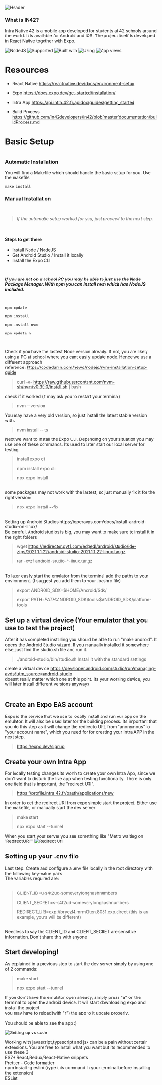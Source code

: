 
![Header](/documentation/images/Header.png)


### What is IN42?
Intra Native 42 is a mobile app developed for students at 42 schools around the world. It is available for Android and iOS.
The project itself is developed in React Native together with Expo.

![NodeJS](https://img.shields.io/badge/Supported-NodeJS-green?style=flat) ![Supported](https://img.shields.io/badge/Supported-TypeScript-blue?style=flat) ![Built with](https://img.shields.io/badge/Built%20with-React%20Native-lightblue?style=flat) ![Using](https://img.shields.io/badge/Using-Expo-white?style=flat)
![App views](/documentation/images/AppViewPresentation.png)
# Resources




- React Native https://reactnative.dev/docs/environment-setup <br>
- Expo https://docs.expo.dev/get-started/installation/ <br>
- Intra App https://api.intra.42.fr/apidoc/guides/getting_started <br>

- Build Process https://github.com/in42developers/in42/blob/master/documentation/buildProcess.md

#
#

# Basic Setup
#
### Automatic Installation
You will find a Makefile which should handle the basic setup for you. Use the makefile.

`make install` <br>

### Manual Installation

<br>

> _If the automatic setup worked for you, just proceed to the next step._

<br>

#### Steps to get there

- Install Node / NodeJS
- Get Android Studio / Install it locally
- Install the Expo CLI

<br>

_**If you are not on a school PC you may be able to just use the Node Package Manager. With npm you can install nvm which has NodeJS included.**_

<br>

`npm update`

`npm install`

`npm install nvm`

`npm update n`

<br>

Check if you have the lastest Node version already. If not, you are likely using a PC at school where you cant easily update node. Hence we use a different approach<br>
reference: https://codedamn.com/news/nodejs/nvm-installation-setup-guide

> curl -o- https://raw.githubusercontent.com/nvm-sh/nvm/v0.39.0/install.sh | bash

check if it worked (it may ask you to restart your terminal) <br>

> nvm --version

You may have a very old version, so just install the latest stable version with:<br>

> nvm install --lts

Next we want to install the Expo CLI. Depending on your situation you may use one of these commands. Its used to later start our local server for testing<br>

> install expo cli
> 
> npm install expo cli
> 
> npx expo install

<br>
some packages may not work with the lastest, so just manually fix it for the right version: <br>

> npx expo install --fix

<br>
Setting up Android Studios https://operavps.com/docs/install-android-studio-on-linux/ <br>
Be careful, Android studios is big, you may want to make sure to install it in the right folders <br>

> wget https://redirector.gvt1.com/edgedl/android/studio/ide-zips/2021.1.1.22/android-studio-2021.1.1.22-linux.tar.gz
> 
> tar -xvzf android-studio-*-linux.tar.gz

<br>
To later easily start the emulator from the terminal add the paths to your environment. (I suggest you add them to your .bashrc file) 

> export ANDROID_SDK=$HOME/Android/Sdk/
> 
> export PATH=${PATH}:$ANDROID_SDK/tools:$ANDROID_SDK/platform-tools


## Set up a virtual device (Your emulator that you use to test the project)

After it has completed installing you should be able to run "make android". It opens the Android Studio wizard. If you manually installed it somewhere else, just find the studio.sh file and run it.

> ./android-studio/bin/studio.sh
Install it with the standard settings<br>

create a virtual device https://developer.android.com/studio/run/managing-avds?utm_source=android-studio<br>
doesnt really matter which one at this point. Its your working device, you will later install different versions anyways<br>
<br>

## Create an Expo EAS account
Expo is the service that we use to locally install and run our app on the emulator. It will also be used later for the building process. Its important that you do this step as it will change the redirecto URL from "anonymous" to "your account name", which you need for for creating your Intra APP in the next step. <br>

> https://expo.dev/signup

## Create your own Intra App
For locally testing changes its worth to create your own Intra App, since we don't want to disturb the live app when testing functionality. There is only one field that is important, the "redirect URI".<br>

> https://profile.intra.42.fr/oauth/applications/new

In order to get the redirect URI from expo simple start the project. Either use the makefile, or manually start the dev server <br>

> make start
>
> npx expo start --tunnel

When you start your server you see something like "Metro waiting on 'RedirectURI'"
![Redirect Uri](/documentation/images/RedirectURI.png)

## Setting up your .env file
Last step. Create and configure a .env file locally in the root directory with the following key-value pairs<br>
The variables required are: <br>
<br>
> CLIENT_ID=u-s4t2ud-someverylonghashnumbers
> 
> CLIENT_SECRET=s-s4t2ud-someverylonghashnumbers
> 
> REDIRECT_URI=exp://bryezl4.mrm0lten.8081.exp.direct (this is an example, yours will be different)
> 
<br>
Needless to say the CLIENT_ID and CLIENT_SECRET are sensitive information. Don't share this with anyone<br>

## Start developing!
As explained in a previous step to start the dev server simply by using  one of 2 commands:<br>

> make start
>
> npx expo start --tunnel

If you don't have the emulator open already, simply press "a" on the terminal to open the android device. It will start downloading expo and install the project<br>
you may have to reload(with "r") the app to it update properly.<br>
<br>
You should be able to see the app :)<br>




![Setting up vs code](/documentation/images/SettingUpVsCode.png)

Working with javascript,typescript and jsx can be a pain without certain extensions. You are free to install what you want but its recommended to use these 3:<br>
ES7+ React/Redux/React-Native snippets<br>
Prettier - Code formatter<br>
npm install -g eslint (type this command in your terminal before installing the extension)<br>
ESLint<br>
